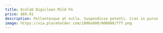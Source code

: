 ```yaml
---
title: Ecolab Digiclean Mild Fm
price: $69.91
description: Pellentesque at nulla. Suspendisse potenti. Cras in purus eu magna vulputate luctus.
image: https://via.placeholder.com/1000x600/000000/fff.png
---
```

